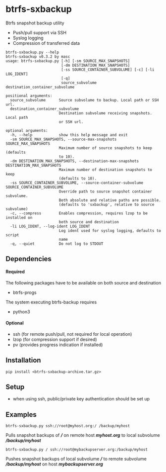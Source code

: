 btrfs-sxbackup
==============

Btrfs snapshot backup utility 
* Push/pull support via SSH
* Syslog logging
* Compression of transferred data

```
btrfs-sxbackup.py --help
btrfs-sxbackup v0.3.2 by masc
usage: btrfs-sxbackup.py [-h] [-sm SOURCE_MAX_SNAPSHOTS]
                         [-dm DESTINATION_MAX_SNAPSHOTS]
                         [-ss SOURCE_CONTAINER_SUBVOLUME] [-c] [-li LOG_IDENT]
                         [-q]
                         source_subvolume destination_container_subvolume

positional arguments:
  source_subvolume      Source subvolume to backup. Local path or SSH url.
  destination_container_subvolume
                        Destination subvolume receiving snapshots. Local path
                        or SSH url.

optional arguments:
  -h, --help            show this help message and exit
  -sm SOURCE_MAX_SNAPSHOTS, --source-max-snapshots SOURCE_MAX_SNAPSHOTS
                        Maximum number of source snapshots to keep (defaults
                        to 10).
  -dm DESTINATION_MAX_SNAPSHOTS, --destination-max-snapshots DESTINATION_MAX_SNAPSHOTS
                        Maximum number of destination snapshots to keep
                        (defaults to 10).
  -ss SOURCE_CONTAINER_SUBVOLUME, --source-container-subvolume SOURCE_CONTAINER_SUBVOLUME
                        Override path to source snapshot container subvolume.
                        Both absolute and relative paths are possible.
                        (defaults to 'sxbackup', relative to source subvolume)
  -c, --compress        Enables compression, requires lzop to be installed on
                        both source and destination
  -li LOG_IDENT, --log-ident LOG_IDENT
                        Log ident used for syslog logging, defaults to script
                        name
  -q, --quiet           Do not log to STDOUT
```

## Dependencies ##
#### Required ####
The following packages have to be available on both source and destination
* btrfs-progs

The system executing btrfs-backup requires
* python3

#### Optional ####
* ssh (for remote push/pull, not required for local operation)
* lzop (for compression support if desired)
* pv (provides progress indication if installed)

## Installation ##
```
pip install <btrfs-sxbackup-archive.tar.gz>
```

## Setup ##
* when using ssh, public/private key authentication should be set up

## Examples ##
```
btrfs-sxbackup.py ssh://root@myhost.org:/ /backup/myhost
```
Pulls snapshot backups of ___/___ on remote host ___myhost.org___ to local subvolume ___/backup/myhost___
```
btrfs-sxbackup.py / ssh://root@mybackupserver.org:/backup/myhost
```
Pushes snapshot backups of local subvolume ___/___ to remote subvolume ___/backup/myhost___ on host ___mybackupserver.org___
